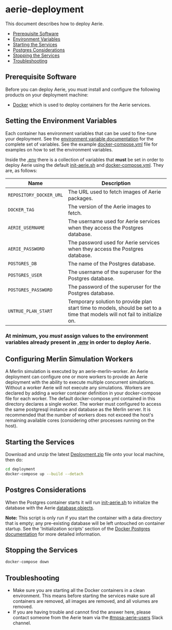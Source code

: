# aerie-deployment

This document describes how to deploy Aerie.

- [Prerequisite Software](#prerequisite-software)
- [Environment Variables](#environment-variables)
- [Starting the Services](#starting-the-services)
- [Postgres Considerations](#postgres-considerations)
- [Stopping the Services](#stopping-the-services)
- [Troubleshooting](#troubleshooting)

## Prerequisite Software

Before you can deploy Aerie, you must install and configure the following products on your deployment machine:

- [Docker](https://www.docker.com/) which is used to deploy containers for the Aerie services.

## Setting the Environment Variables

Each container has environment variables that can be used to fine-tune your deployment.
See the [environment variable documentation](./Environment.md) for the complete set of variables.
See the example [docker-compose.yml](./docker-compose.yml) file for examples on how to set the environment variables.

Inside the [.env](./.env) there is a collection of variables that **must** be set in order to deploy Aerie using the default [init-aerie.sh](./postgres-init-db/init-aerie.sh) and [docker-compose.yml](./docker-compose.yml).
They are, as follows:

| Name                    | Description                                                                                                                  |
| ----------------------- | ---------------------------------------------------------------------------------------------------------------------------- |
| `REPOSITORY_DOCKER_URL` | The URL used to fetch images of Aerie packages.                                                                              |
| `DOCKER_TAG`            | The version of the Aerie images to fetch.                                                                                    |
| `AERIE_USERNAME`        | The username used for Aerie services when they access the Postgres database.                                                 |
| `AERIE_PASSWORD`        | The password used for Aerie services when they access the Postgres database.                                                 |
| `POSTGRES_DB`           | The name of the Postgres database.                                                                                           |
| `POSTGRES_USER`         | The username of the superuser for the Postgres database.                                                                     |
| `POSTGRES_PASSWORD`     | The password of the superuser for the Postgres database.                                                                     |
| `UNTRUE_PLAN_START`     | Temporary solution to provide plan start time to models, should be set to a time that models will not fail to initialize on. |

### **At minimum, you _must_ assign values to the environment variables already present in [.env](./.env) in order to deploy Aerie**.

## Configuring Merlin Simulation Workers
A Merlin simulation is executed by an aerie-merlin-worker. An Aerie deployment can configure one or 
more workers to provide an Aerie deployment with the ability to execute multiple concurrent 
simulations. Without a worker Aerie will not execute any simulations. Workers are declared by adding
a worker container definition in your docker-compose file for each worker. The default docker-compose.yml
contained in this directory declares a single worker. The worker must configured to access the same 
postgresql instance and database as the Merlin server. It is recommended that the number of workers 
does not exceed the host's remaining available cores (considering other processes running on the host). 

## Starting the Services

Download and unzip the latest [Deployment.zip](https://github.com/NASA-AMMOS/aerie/releases) file onto your local machine, then do:
```sh
cd deployment
docker-compose up --build --detach
```

## Postgres Considerations

When the Postgres container starts it will run [init-aerie.sh](./postgres-init-db/init-aerie.sh) to initialize the database with the Aerie [database objects](./postgres-init-db/sql).

**Note:** This script is only run if you start the container with a data directory that is empty; any pre-existing database will be left untouched on container startup. See the 'Initialization scripts' section of the [Docker Postgres documentation](https://hub.docker.com/_/postgres) for more detailed information.

## Stopping the Services

```sh
docker-compose down
```

## Troubleshooting

- Make sure you are starting all the Docker containers in a clean environment. This means before starting the services make sure all containers are removed, all images are removed, and all volumes are removed.
- If you are having trouble and cannot find the answer here, please contact someone from the Aerie team via the [#mpsa-aerie-users](https://app.slack.com/client/T024LMMEZ/C0163E42UBF) Slack channel.
